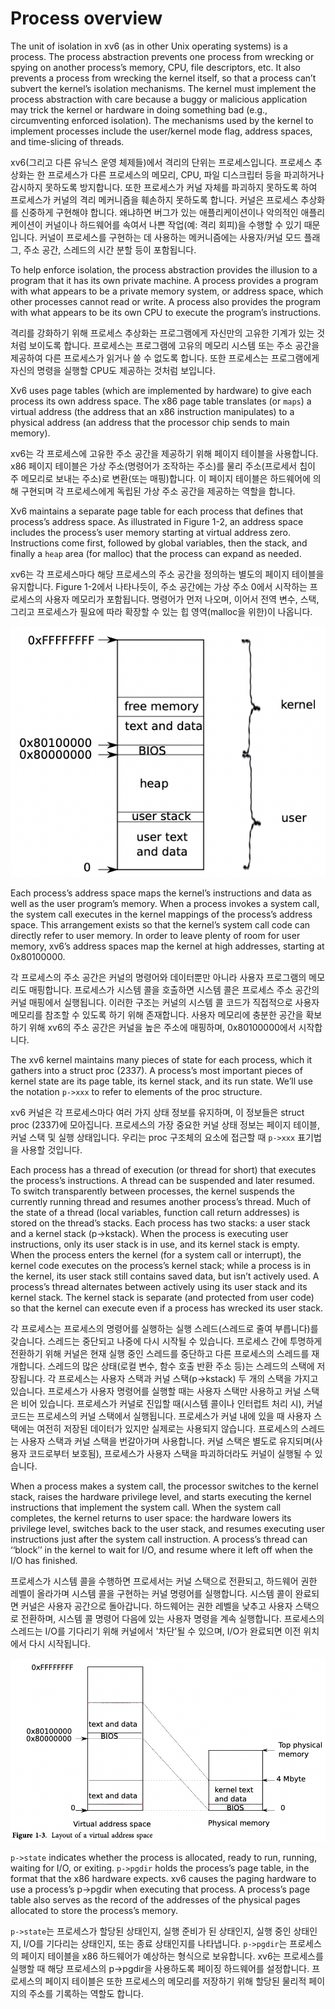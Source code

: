 # Process overview

The unit of isolation in xv6 (as in other Unix operating systems) is a process. The process abstraction prevents one process from wrecking or spying on another process’s memory, CPU, file descriptors, etc. It also prevents a process from wrecking the kernel itself, so that a process can’t subvert the kernel’s isolation mechanisms. The kernel must implement the process abstraction with care because a buggy or malicious application may trick the kernel or hardware in doing something bad (e.g., circumventing enforced isolation). The mechanisms used by the kernel to implement processes include the user/kernel mode flag, address spaces, and time-slicing of threads.

xv6(그리고 다른 유닉스 운영 체제들)에서 격리의 단위는 프로세스입니다. 프로세스 추상화는 한 프로세스가 다른 프로세스의 메모리, CPU, 파일 디스크립터 등을 파괴하거나 감시하지 못하도록 방지합니다. 또한 프로세스가 커널 자체를 파괴하지 못하도록 하여 프로세스가 커널의 격리 메커니즘을 훼손하지 못하도록 합니다. 커널은 프로세스 추상화를 신중하게 구현해야 합니다. 왜냐하면 버그가 있는 애플리케이션이나 악의적인 애플리케이션이 커널이나 하드웨어를 속여서 나쁜 작업(예: 격리 회피)을 수행할 수 있기 때문입니다. 커널이 프로세스를 구현하는 데 사용하는 메커니즘에는 사용자/커널 모드 플래그, 주소 공간, 스레드의 시간 분할 등이 포함됩니다.

To help enforce isolation, the process abstraction provides the illusion to a program that it has its own private machine. A process provides a program with what appears to be a private memory system, or address space, which other processes cannot read or write. A process also provides the program with what appears to be its own CPU to execute the program’s instructions.

격리를 강화하기 위해 프로세스 추상화는 프로그램에게 자신만의 고유한 기계가 있는 것처럼 보이도록 합니다. 프로세스는 프로그램에 고유의 메모리 시스템 또는 주소 공간을 제공하여 다른 프로세스가 읽거나 쓸 수 없도록 합니다. 또한 프로세스는 프로그램에게 자신의 명령을 실행할 CPU도 제공하는 것처럼 보입니다.

Xv6 uses page tables (which are implemented by hardware) to give each process its own address space. The x86 page table translates (or `maps`) a virtual address (the address that an x86 instruction manipulates) to a physical address (an address that the processor chip sends to main memory).

xv6는 각 프로세스에 고유한 주소 공간을 제공하기 위해 페이지 테이블을 사용합니다. x86 페이지 테이블은 가상 주소(명령어가 조작하는 주소)를 물리 주소(프로세서 칩이 주 메모리로 보내는 주소)로 변환(또는 매핑)합니다. 이 페이지 테이블은 하드웨어에 의해 구현되며 각 프로세스에게 독립된 가상 주소 공간을 제공하는 역할을 합니다.

Xv6 maintains a separate page table for each process that defines that process’s address space. As illustrated in Figure 1-2, an address space includes the process’s user memory starting at virtual address zero. Instructions come first, followed by global variables, then the stack, and finally a `heap` area (for malloc) that the process can expand as needed.

xv6는 각 프로세스마다 해당 프로세스의 주소 공간을 정의하는 별도의 페이지 테이블을 유지합니다. Figure 1-2에서 나타나듯이, 주소 공간에는 가상 주소 0에서 시작하는 프로세스의 사용자 메모리가 포함됩니다. 명령어가 먼저 나오며, 이어서 전역 변수, 스택, 그리고 프로세스가 필요에 따라 확장할 수 있는 힙 영역(malloc을 위한)이 나옵니다.

![Figure 1-2](assets/fig-1-2.png)

Each process’s address space maps the kernel’s instructions and data as well as the user program’s memory. When a process invokes a system call, the system call executes in the kernel mappings of the process’s address space. This arrangement exists so that the kernel’s system call code can directly refer to user memory. In order to leave plenty of room for user memory, xv6’s address spaces map the kernel at high addresses, starting at 0x80100000.

각 프로세스의 주소 공간은 커널의 명령어와 데이터뿐만 아니라 사용자 프로그램의 메모리도 매핑합니다. 프로세스가 시스템 콜을 호출하면 시스템 콜은 프로세스 주소 공간의 커널 매핑에서 실행됩니다. 이러한 구조는 커널의 시스템 콜 코드가 직접적으로 사용자 메모리를 참조할 수 있도록 하기 위해 존재합니다. 사용자 메모리에 충분한 공간을 확보하기 위해 xv6의 주소 공간은 커널을 높은 주소에 매핑하며, 0x80100000에서 시작합니다.

The xv6 kernel maintains many pieces of state for each process, which it gathers into a struct proc (2337). A process’s most important pieces of kernel state are its page table, its kernel stack, and its run state. We’ll use the notation `p->xxx` to refer to elements of the proc structure.

xv6 커널은 각 프로세스마다 여러 가지 상태 정보를 유지하며, 이 정보들은 struct proc (2337)에 모아집니다. 프로세스의 가장 중요한 커널 상태 정보는 페이지 테이블, 커널 스택 및 실행 상태입니다. 우리는 proc 구조체의 요소에 접근할 때 `p->xxx` 표기법을 사용할 것입니다.

Each process has a thread of execution (or thread for short) that executes the process’s instructions. A thread can be suspended and later resumed. To switch transparently between processes, the kernel suspends the currently running thread and resumes another process’s thread. Much of the state of a thread (local variables, function call return addresses) is stored on the thread’s stacks. Each process has two stacks: a user stack and a kernel stack (p->kstack). When the process is executing user instructions, only its user stack is in use, and its kernel stack is empty. When the process enters the kernel (for a system call or interrupt), the kernel code executes on the process’s kernel stack; while a process is in the kernel, its user stack still contains saved data, but isn’t actively used. A process’s thread alternates between actively using its user stack and its kernel stack. The kernel stack is separate (and protected from user code) so that the kernel can execute even if a process has wrecked its user stack.

각 프로세스는 프로세스의 명령어를 실행하는 실행 스레드(스레드로 줄여 부릅니다)를 갖습니다. 스레드는 중단되고 나중에 다시 시작될 수 있습니다. 프로세스 간에 투명하게 전환하기 위해 커널은 현재 실행 중인 스레드를 중단하고 다른 프로세스의 스레드를 재개합니다. 스레드의 많은 상태(로컬 변수, 함수 호출 반환 주소 등)는 스레드의 스택에 저장됩니다. 각 프로세스는 사용자 스택과 커널 스택(p->kstack) 두 개의 스택을 가지고 있습니다. 프로세스가 사용자 명령어를 실행할 때는 사용자 스택만 사용하고 커널 스택은 비어 있습니다. 프로세스가 커널로 진입할 때(시스템 콜이나 인터럽트 처리 시), 커널 코드는 프로세스의 커널 스택에서 실행됩니다. 프로세스가 커널 내에 있을 때 사용자 스택에는 여전히 저장된 데이터가 있지만 실제로는 사용되지 않습니다. 프로세스의 스레드는 사용자 스택과 커널 스택을 번갈아가며 사용합니다. 커널 스택은 별도로 유지되며(사용자 코드로부터 보호됨), 프로세스가 사용자 스택을 파괴하더라도 커널이 실행될 수 있습니다.

When a process makes a system call, the processor switches to the kernel stack, raises the hardware privilege level, and starts executing the kernel instructions that implement the system call. When the system call completes, the kernel returns to user space: the hardware lowers its privilege level, switches back to the user stack, and resumes executing user instructions just after the system call instruction. A process’s thread can ‘‘block’’ in the kernel to wait for I/O, and resume where it left off when the I/O has finished.

프로세스가 시스템 콜을 수행하면 프로세서는 커널 스택으로 전환되고, 하드웨어 권한 레벨이 올라가며 시스템 콜을 구현하는 커널 명령어를 실행합니다. 시스템 콜이 완료되면 커널은 사용자 공간으로 돌아갑니다. 하드웨어는 권한 레벨을 낮추고 사용자 스택으로 전환하며, 시스템 콜 명령어 다음에 있는 사용자 명령을 계속 실행합니다. 프로세스의 스레드는 I/O를 기다리기 위해 커널에서 '차단'될 수 있으며, I/O가 완료되면 이전 위치에서 다시 시작됩니다.

![Figure 1-3](assets/fig-1-3.png)

`p->state` indicates whether the process is allocated, ready to run, running, waiting for I/O, or exiting. `p->pgdir` holds the process’s page table, in the format that the x86 hardware expects. xv6 causes the paging hardware to use a process’s p->pgdir when executing that process. A process’s page table also serves as the record of the addresses of the physical pages allocated to store the process’s memory.

`p->state`는 프로세스가 할당된 상태인지, 실행 준비가 된 상태인지, 실행 중인 상태인지, I/O를 기다리는 상태인지, 또는 종료 상태인지를 나타냅니다. `p->pgdir`는 프로세스의 페이지 테이블을 x86 하드웨어가 예상하는 형식으로 보유합니다. xv6는 프로세스를 실행할 때 해당 프로세스의 p->pgdir을 사용하도록 페이징 하드웨어를 설정합니다. 프로세스의 페이지 테이블은 또한 프로세스의 메모리를 저장하기 위해 할당된 물리적 페이지의 주소를 기록하는 역할도 합니다.